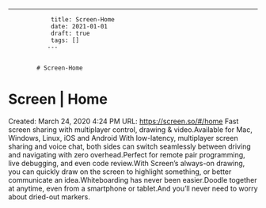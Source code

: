 ---
                title: Screen-Home
                date: 2021-01-01    
                draft: true
                tags: []
               ---


            # Screen-Home

# Screen | Home
Created: March 24, 2020 4:24 PM
URL: https://screen.so/#/home
Fast screen sharing with multiplayer control, drawing & video.Available for Mac, Windows, Linux, iOS and Android
With low-latency, multiplayer screen sharing and voice chat, both sides can switch seamlessly between driving and navigating with zero overhead.Perfect for remote pair programming, live debugging, and even code review.With Screen’s always-on drawing, you can quickly draw on the screen to highlight something, or better communicate an idea.Whiteboarding has never been easier.Doodle together at anytime, even from a smartphone or tablet.And you’ll never need to worry about dried-out markers.